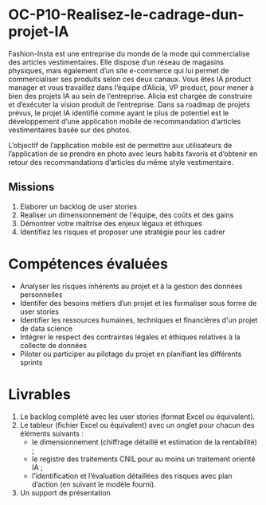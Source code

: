 # OC-P10-Realisez-le-cadrage-dun-projet-IA

Fashion-Insta est une entreprise du monde de la mode qui commercialise des articles vestimentaires. Elle dispose d’un réseau de magasins physiques, mais également d’un site e-commerce qui lui permet de commercialiser ses produits selon ces deux canaux.
Vous êtes IA product manager et vous travaillez dans l’équipe d’Alicia, VP product, pour mener à bien des projets IA au sein de l’entreprise. 
Alicia est chargée de construire et d’exécuter la vision produit de l’entreprise. Dans sa roadmap de projets prévus, le projet IA identifié comme ayant le plus de potentiel est le développement d’une application mobile de recommandation d’articles vestimentaires basée sur des photos.

L’objectif de l’application mobile est de permettre aux utilisateurs de l’application de se prendre en photo avec leurs habits favoris et d’obtenir en retour des recommandations d’articles du même style vestimentaire.

## Missions

1. Elaborer un backlog de user stories
2. Realiser un dimensionnement de l'équipe, des coûts et des gains
3. Démontrer votre maîtrise des enjeux légaux et éthiques
4. Identifiez les risques et proposer une stratégie pour les cadrer

# Compétences évaluées 

- Analyser les risques inhérents au projet et à la gestion des données personnelles
- Identifer des besoins métiers d’un projet et les formaliser sous forme de user stories
- Identifier les ressources humaines, techniques et financières d'un projet de data science
- Intégrer le respect des contraintes légales et éthiques relatives à la collecte de données
- Piloter ou participer au pilotage du projet en planifiant les différents sprints

# Livrables

1) Le backlog complété avec les user stories (format Excel ou équivalent).
2) Le tableur (fichier Excel ou équivalent) avec un onglet pour chacun des éléments suivants : 
    - le dimensionnement (chiffrage détaillé et estimation de la rentabilité) ;
    - le registre des traitements CNIL pour au moins un traitement orienté IA ;
    - l’identification et l’évaluation détaillées des risques avec plan d’action (en suivant le modèle fourni).
3) Un support de présentation 
